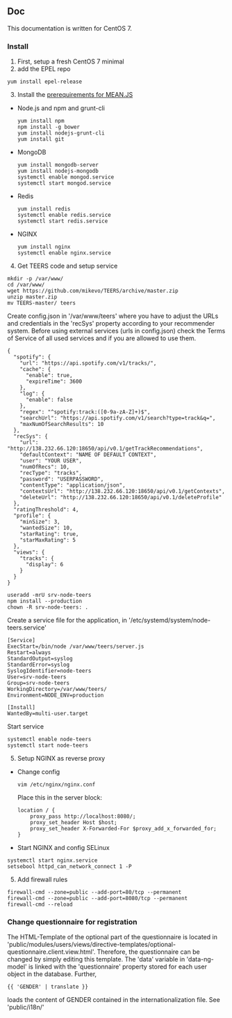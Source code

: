 ## Doc

This documentation is written for CentOS 7.

### Install
1. First, setup a fresh CentOS 7 minimal
2. add the EPEL repo
  ```
  yum install epel-release
  ```

3. Install the [prerequirements for MEAN.JS](http://meanjs.org/docs/0.3.x/#getting-started)
  * Node.js and npm and grunt-cli
    ```
    yum install npm
    npm install -g bower
    yum install nodejs-grunt-cli
    yum install git
    ```

  * MongoDB
    ```
    yum install mongodb-server
    yum install nodejs-mongodb
    systemctl enable mongod.service
    systemctl start mongod.service
    ```
  * Redis
    ```
    yum install redis
    systemctl enable redis.service
    systemctl start redis.service
    ```
  * NGINX
    ```
    yum install nginx
    systemctl enable nginx.service
    ```

4. Get TEERS code and setup service
  ```
  mkdir -p /var/www/
  cd /var/www/
  wget https://github.com/mikevo/TEERS/archive/master.zip
  unzip master.zip
  mv TEERS-master/ teers
  ```
  
  Create config.json in '/var/www/teers' where you have to adjust the URLs and credentials in the 'recSys' property according to your recommender system. Before using external services (urls in config.json) check the Terms of Service
of all used services and if you are allowed to use them.
  ```
  {
    "spotify": {
      "url": "https://api.spotify.com/v1/tracks/",
      "cache": {
        "enable": true,
        "expireTime": 3600
      },
      "log": {
        "enable": false
      },
      "regex": "^spotify:track:([0-9a-zA-Z]+)$",
      "searchUrl": "https://api.spotify.com/v1/search?type=track&q=",
      "maxNumOfSearchResults": 10
    },
    "recSys": {
      "url": "http://138.232.66.120:18650/api/v0.1/getTrackRecommendations",
      "defaultContext": "NAME OF DEFAULT CONTEXT",
      "user": "YOUR USER",
      "numOfRecs": 10,
      "recType": "tracks",
      "password": "USERPASSWORD",
      "contentType": "application/json",
      "contextsUrl": "http://138.232.66.120:18650/api/v0.1/getContexts",
      "deleteUrl": "http://138.232.66.120:18650/api/v0.1/deleteProfile"
    },
    "ratingThreshold": 4,
    "profile": {
      "minSize": 3,
      "wantedSize": 10,
      "starRating": true,
      "starMaxRating": 5
    },
    "views": {
      "tracks": {
        "display": 6
      }
    }
  }
  ```

  ```
  useradd -mrU srv-node-teers
  npm install --production
  chown -R srv-node-teers: .
  ```

  Create a service file for the application, in '/etc/systemd/system/node-teers.service'
  ```
  [Service]
  ExecStart=/bin/node /var/www/teers/server.js
  Restart=always
  StandardOutput=syslog
  StandardError=syslog
  SyslogIdentifier=node-teers
  User=srv-node-teers
  Group=srv-node-teers
  WorkingDirectory=/var/www/teers/
  Environment=NODE_ENV=production

  [Install]
  WantedBy=multi-user.target
  ```

  Start service
  ```
  systemctl enable node-teers
  systemctl start node-teers
  ```

5. Setup NGINX as reverse proxy
  * Change config
    ```
    vim /etc/nginx/nginx.conf
    ```

    Place this in the server block:
    ```
    location / {
        proxy_pass http://localhost:8080/;
        proxy_set_header Host $host;
        proxy_set_header X-Forwarded-For $proxy_add_x_forwarded_for;
    }
    ```

  * Start NGINX and config SELinux
  ```
  systemctl start nginx.service
  setsebool httpd_can_network_connect 1 -P
  ```

5. Add firewall rules
```
firewall-cmd --zone=public --add-port=80/tcp --permanent
firewall-cmd --zone=public --add-port=8080/tcp --permanent
firewall-cmd --reload
```

### Change questionnaire for registration
The HTML-Template of the optional part of the questionnaire is located in 'public/modules/users/views/directive-templates/optional-questionnaire.client.view.html'. Therefore, the questionnaire can be changed by simply editing this template. The 'data' variable in 'data-ng-model' is linked with the 'questionnaire' property stored for each user object in the database. Further,

```
{{ 'GENDER' | translate }}
```

loads the content of GENDER contained in the internationalization file. See 'public/i18n/'
